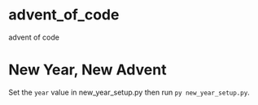 # advent_of_code
advent of code


# New Year, New Advent

Set the `year` value in new_year_setup.py then run `py new_year_setup.py`.